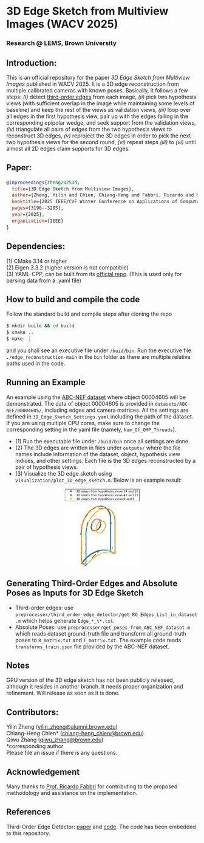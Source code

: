 # 3D Edge Sketch from Multiview Images (WACV 2025)
### Research @ LEMS, Brown University

## Introduction:
This is an official repository for the paper _3D Edge Sketch from Multiview Images_ published in WACV 2025. It is a 3D edge reconstruction from multiple calibrated cameras with known poses. Basically, it follows a few steps: _(i)_ detect [third-order edges](https://github.com/C-H-Chien/Third-Order-Edge-Detector) from each image, _(ii)_ pick two hypothesis views (with sufficient overlap in the image while maintaining some levels of baseline) and keep the rest of the views as validation views, _(iii)_ loop over all edges in the first hypothesis view, pair up with the edges falling in the corresponding epipolar wedge, and seek support from the validation views, _(iv)_ triangulate all pairs of edges from the two hypothesis views to reconstruct 3D edges, _(v)_ reproject the 3D edges in order to pick the next two hypothesis views for the second round, _(vi)_ repeat steps _(iii)_ to _(vi)_ until almost all 2D edges claim supports for 3D edges. <br />

## Paper:
```BibTeX
@inproceedings{zheng20253d,
  title={3D Edge Sketch from Multiview Images},
  author={Zheng, Yilin and Chien, Chiang-Heng and Fabbri, Ricardo and Kimia, Benjamin},
  booktitle={2025 IEEE/CVF Winter Conference on Applications of Computer Vision (WACV)},
  pages={3196--3205},
  year={2025},
  organization={IEEE}
}
```

## Dependencies:
(1) CMake 3.14 or higher <br />
(2) Eigen 3.3.2 (higher version is not compatible) <br />
(3) YAML-CPP, can be built from its [official repo](https://github.com/jbeder/yaml-cpp). (This is used only for parsing data from a .yaml file) <br />

## How to build and compile the code
Follow the standard build and compile steps after cloning the repo
```bash
$ mkdir build && cd build
$ cmake ..
$ make -j
```
and you shall see an executive file under ``/buid/bin``. Run the executive file ``./edge_reconstruction-main`` in the ``bin`` folder as there are multiple relative paths used in the code. <br />

## Running an Example
An example using the [ABC-NEF dataset](https://github.com/yunfan1202/NEF_code?tab=readme-ov-file#evergreen_treedataset) where object 00004605 will be demonstrated. The data of object 00004605 is provided in ``datasets/ABC-NEF/00004605/``, including edges and camera matrices. All the settings are defined in ``3D_Edge_Sketch_Settings.yaml`` including the path of the dataset. If you are using multiple CPU cores, make sure to change the corresponding setting in the yaml file (namely, ``Num_Of_OMP_Threads``).
- (1) Run the executable file under ``/buid/bin`` once all settings are done.
- (2) The 3D edges are written in files under ``outputs/`` where the file names include information of the dataset, object, hypothesis view indices, and other settings. Each file is the 3D edges reconstructed by a pair of hypothesis views. <br />
- (3) Visualize the 3D edge sketch using ``visualization/plot_3D_edge_sketch.m``. Below is an example result:
<p align="center">
<img src="./doc/00004605.png" alt="drawing" width="200"/>
</p>

## Generating Third-Order Edges and Absolute Poses as Inputs for 3D Edge Sketch
- Third-order edges: use ``preprocesser/third_order_edge_detector/get_RO_Edges_List_in_dataset.m`` which helps generate ``Edge_*_t*.txt``.
- Absolute Poses: use ``preprocesser/get_poses_from_ABC_NEF_dataset.m`` which reads dataset ground-truth file and transform all ground-truth poses to ``R_matrix.txt`` and ``T_matrix.txt``. The example code reads ``transforms_train.json`` file provided by the ABC-NEF dataset.

## Notes
GPU version of the 3D edge sketch has not been publicly released, although it resides in another branch. It needs proper organization and refinement. Will release as soon as it is done.

## Contributors:
Yilin Zheng (yilin_zheng@alumni.brown.edu) <br />
Chiang-Heng Chien* (chiang-heng_chien@brown.edu) <br />
Qiwu Zhang (qiwu_zhang@brown.edu) <br />
*corresponding author <br />
Please file an issue if there is any questions.

## Acknowledgement
Many thanks to [Prof. Ricardo Fabbri](https://rfabbri.github.io/) for contributing to the proposed methodology and assistance on the implementation. 

## References
Third-Order Edge Detector: [paper](https://ieeexplore.ieee.org/abstract/document/8382271) and [code](https://github.com/C-H-Chien/Third-Order-Edge-Detector). The code has been embedded to this repository.


